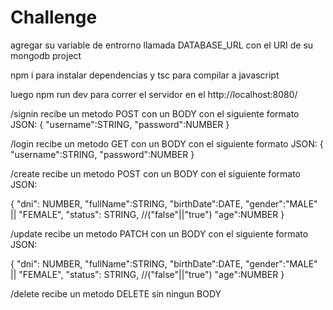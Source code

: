 # Challenge

agregar su variable de entrorno llamada DATABASE_URL con el URI de su mongodb project

npm i para instalar dependencias y tsc para compilar a javascript

luego npm run dev para correr el servidor en el http://localhost:8080/

/signin recibe un metodo POST con un BODY con el siguiente formato JSON:
{
    "username":STRING,
    "password":NUMBER
}

/login recibe un metodo GET con un BODY con el siguiente formato JSON:
{
    "username":STRING,
    "password":NUMBER
}


/create recibe un metodo POST con un BODY con el siguiente formato JSON:

{
    "dni": NUMBER,
    "fullName":STRING,
    "birthDate":DATE,
    "gender":"MALE" || "FEMALE",
    "status": STRING, //("false"||"true")
    "age":NUMBER
}

/update recibe un metodo PATCH con un BODY con el siguiente formato JSON:

{
    "dni": NUMBER,
    "fullName":STRING,
    "birthDate":DATE,
    "gender":"MALE" || "FEMALE",
    "status": STRING, //("false"||"true")
    "age":NUMBER
}

/delete recibe un metodo DELETE sin ningun BODY

